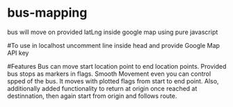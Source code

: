 # bus-mapping
bus will move on provided latLng inside google map using pure javascript

#To use in localhost
uncomment line inside head and provide Google Map API key

#Features
Bus can move start location point to end location points.
Provided bus stops as markers in flags.
Smooth Movement even you can control spped of the bus.
It moves with plotted flags from start to end point.
Also, additionally added functionality to return at origin once reached at destinnation, then again start from origin and follows route.
